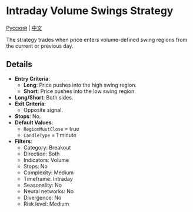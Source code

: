 # Intraday Volume Swings Strategy
[Русский](README_ru.md) | [中文](README_cn.md)

The strategy trades when price enters volume-defined swing regions from the current or previous day.

## Details

- **Entry Criteria**:
  - **Long**: Price pushes into the high swing region.
  - **Short**: Price pushes into the low swing region.
- **Long/Short**: Both sides.
- **Exit Criteria**:
  - Opposite signal.
- **Stops**: No.
- **Default Values**:
  - `RegionMustClose` = true
  - `CandleType` = 1 minute
- **Filters**:
  - Category: Breakout
  - Direction: Both
  - Indicators: Volume
  - Stops: No
  - Complexity: Medium
  - Timeframe: Intraday
  - Seasonality: No
  - Neural networks: No
  - Divergence: No
  - Risk level: Medium
